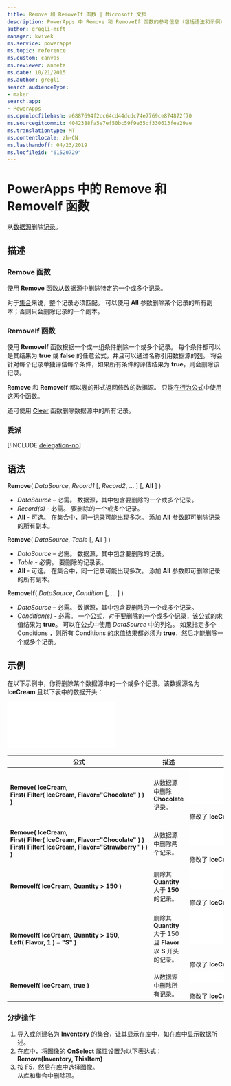 ```yaml
---
title: Remove 和 RemoveIf 函数 | Microsoft 文档
description: PowerApps 中 Remove 和 RemoveIf 函数的参考信息（包括语法和示例）
author: gregli-msft
manager: kvivek
ms.service: powerapps
ms.topic: reference
ms.custom: canvas
ms.reviewer: anneta
ms.date: 10/21/2015
ms.author: gregli
search.audienceType:
- maker
search.app:
- PowerApps
ms.openlocfilehash: a6887694f2cc64cd44dcdc74e7769ce874872f70
ms.sourcegitcommit: 4042388fa5e7ef50bc59f9e35df330613fea29ae
ms.translationtype: MT
ms.contentlocale: zh-CN
ms.lasthandoff: 04/23/2019
ms.locfileid: "61520729"
---
```

# <a name="remove-and-removeif-functions-in-powerapps"></a>PowerApps 中的 Remove 和 RemoveIf 函数
从[数据源](../working-with-data-sources.md)删除[记录](../working-with-tables.md#records)。

## <a name="description"></a>描述
### <a name="remove-function"></a>Remove 函数
使用 **Remove** 函数从数据源中删除特定的一个或多个记录。  

对于[集合](../working-with-data-sources.md#collections)来说，整个记录必须匹配。 可以使用 **All** 参数删除某个记录的所有副本；否则只会删除记录的一个副本。

### <a name="removeif-function"></a>RemoveIf 函数
使用 **RemoveIf** 函数根据一个或一组条件删除一个或多个记录。 每个条件都可以是其结果为 **true** 或 **false** 的任意公式，并且可以通过名称引用数据源的[列](../working-with-tables.md#columns)。 将会针对每个记录单独评估每个条件，如果所有条件的评估结果为 **true**，则会删除该记录。

**Remove** 和 **RemoveIf** 都以[表](../working-with-tables.md)的形式返回修改的数据源。 只能在[行为公式](../working-with-formulas-in-depth.md)中使用这两个函数。

还可使用 **[Clear](function-clear-collect-clearcollect.md)** 函数删除数据源中的所有记录。

### <a name="delegation"></a>委派
[!INCLUDE [delegation-no](../../../includes/delegation-no.md)]

## <a name="syntax"></a>语法
**Remove**( *DataSource*, *Record1* [, *Record2*, ... ] [, **All** ] )

* *DataSource* – 必需。 数据源，其中包含要删除的一个或多个记录。
* *Record(s)* - 必需。 要删除的一个或多个记录。
* **All** - 可选。 在集合中，同一记录可能出现多次。  添加 **All** 参数即可删除记录的所有副本。

**Remove**( *DataSource*, *Table* [, **All** ] )

* *DataSource* – 必需。 数据源，其中包含要删除的记录。
* *Table* - 必需。 要删除的记录表。
* **All** - 可选。 在集合中，同一记录可能出现多次。  添加 **All** 参数即可删除记录的所有副本。

**RemoveIf**( *DataSource*, *Condition* [, ... ] )

* *DataSource* – 必需。 数据源，其中包含要删除的一个或多个记录。
* *Condition(s)* - 必需。 一个公式，对于要删除的一个或多个记录，该公式的求值结果为 **true**。  可以在公式中使用 *DataSource* 中的列名。  如果指定多个 Conditions ，则所有 Conditions 的求值结果都必须为 **true**，然后才能删除一个或多个记录。

## <a name="examples"></a>示例
在以下示例中，你将删除某个数据源中的一个或多个记录。该数据源名为 **IceCream** 且以下表中的数据开头：

![](media/function-remove-removeif/icecream.png)

| 公式 | 描述 | 结果 |
| --- | --- | --- |
| **Remove(&nbsp;IceCream,<br>First(&nbsp;Filter(&nbsp;IceCream,&nbsp;Flavor="Chocolate"&nbsp;)&nbsp;) )** |从数据源中删除 **Chocolate** 记录。 |<style> img { max-width: none } </style> ![](media/function-remove-removeif/icecream-no-chocolate.png)<br><br>修改了 **IceCream** 数据源。 |
| **Remove(&nbsp;IceCream,<br>First(&nbsp;Filter(&nbsp;IceCream,&nbsp;Flavor="Chocolate"&nbsp;)&nbsp;) First(&nbsp;Filter(&nbsp;IceCream,&nbsp;Flavor="Strawberry"&nbsp;)&nbsp;) )** |从数据源中删除两个记录。 |![](media/function-remove-removeif/icecream-only-vanilla.png)<br><br>修改了 **IceCream** 数据源。 |
| **RemoveIf(&nbsp;IceCream, Quantity&nbsp;>&nbsp;150 )** |删除其 **Quantity** 大于 **150** 的记录。 |![](media/function-remove-removeif/icecream-only-chocolate.png)<br><br>修改了 **IceCream** 数据源。 |
| **RemoveIf(&nbsp;IceCream, Quantity&nbsp;>&nbsp;150, Left(&nbsp;Flavor,&nbsp;1&nbsp;) = "S" )** |删除其 **Quantity** 大于 150 且 **Flavor** 以 **S** 开头的记录。 |![](media/function-remove-removeif/icecream-no-strawberry.png)<br><br><br>修改了 **IceCream** 数据源。 |
| **RemoveIf(&nbsp;IceCream, true )** |从数据源中删除所有记录。 |![](media/function-remove-removeif/icecream-empty.png)<br><br>修改了 **IceCream** 数据源。 |

### <a name="step-by-step"></a>分步操作
1. 导入或创建名为 **Inventory** 的集合，让其显示在库中，如[在库中显示数据](../show-images-text-gallery-sort-filter.md)所述。
2. 在库中，将图像的 **[OnSelect](../controls/properties-core.md)** 属性设置为以下表达式：<br>**Remove(Inventory, ThisItem)**
3. 按 F5，然后在库中选择图像。<br>从库和集合中删除项。

